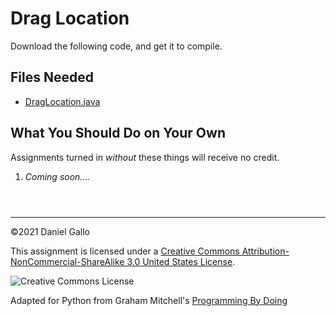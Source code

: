 # Drag Location


Download the following code, and get it to compile.


## Files Needed


* [DragLocation.java](examples/DragLocation.java)


What You Should Do on Your Own
------------------------------


Assignments turned in *without* these things will receive
no credit.


1. *Coming soon....*



```



```



---


©2021 Daniel Gallo


This assignment is licensed under a
[Creative Commons Attribution-NonCommercial-ShareAlike 3.0 United States License](https://creativecommons.org/licenses/by-nc-sa/3.0/us/deed.en_US).  

![Creative Commons License](images/by-nc-sa.png)





Adapted for Python from Graham Mitchell's [Programming By Doing](https://programmingbydoing.com/)